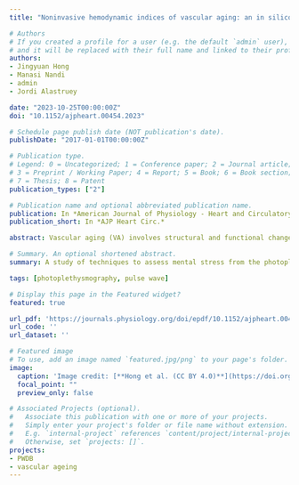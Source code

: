 ```yaml
---
title: "Noninvasive hemodynamic indices of vascular aging: an in silico assessment"

# Authors
# If you created a profile for a user (e.g. the default `admin` user), write the username (folder name) here 
# and it will be replaced with their full name and linked to their profile.
authors:
- Jingyuan Hong
- Manasi Nandi
- admin
- Jordi Alastruey

date: "2023-10-25T00:00:00Z"
doi: "10.1152/ajpheart.00454.2023"

# Schedule page publish date (NOT publication's date).
publishDate: "2017-01-01T00:00:00Z"

# Publication type.
# Legend: 0 = Uncategorized; 1 = Conference paper; 2 = Journal article;
# 3 = Preprint / Working Paper; 4 = Report; 5 = Book; 6 = Book section;
# 7 = Thesis; 8 = Patent
publication_types: ["2"]

# Publication name and optional abbreviated publication name.
publication: In *American Journal of Physiology - Heart and Circulatory Physiology*
publication_short: In *AJP Heart Circ.*

abstract: Vascular aging (VA) involves structural and functional changes in blood vessels that contribute to cardiovascular disease. Several noninvasive pulse wave (PW) indices have been proposed to assess the arterial stiffness component of VA in the clinic and daily life. This study investigated 19 of these indices, identified in recent review articles on VA, by using a database comprising 3,837 virtual healthy subjects aged 25-75 yr, each with unique PW signals simulated under various levels of artificial noise to mimic real measurement errors. For each subject, VA indices were calculated from filtered PW signals and compared with the precise theoretical value of aortic Young's modulus (EAo). In silico PW indices showed age-related changes that align with in vivo population studies. The cardio-ankle vascular index (CAVI) and all pulse wave velocity (PWV) indices showed strong linear correlations with EAo (Pearson's rp > 0.95). Carotid distensibility showed a strong negative nonlinear correlation (Spearman's rs < -0.99). CAVI and distensibility exhibited greater resilience to noise compared with PWV indices. Blood pressure-related indices and photoplethysmography (PPG)-based indices showed weaker correlations with EAo (rp and rs < 0.89, |rp| and |rs| < 0.84, respectively). Overall, blood pressure-related indices were confounded by more cardiovascular properties (heart rate, stroke volume, duration of systole, large artery diameter, and/or peripheral vascular resistance) compared with other studied indices, and PPG-based indices were most affected by noise. In conclusion, carotid-femoral PWV, CAVI and carotid distensibility emerged as the superior clinical VA indicators, with a strong EAo correlation and noise resilience. PPG-based indices showed potential for daily VA monitoring under minimized noise disturbances.

# Summary. An optional shortened abstract.
summary: A study of techniques to assess mental stress from the photoplethysmogram, using simulated data.

tags: [photoplethysmography, pulse wave]

# Display this page in the Featured widget?
featured: true

url_pdf: 'https://journals.physiology.org/doi/epdf/10.1152/ajpheart.00454.2023'
url_code: ''
url_dataset: ''

# Featured image
# To use, add an image named `featured.jpg/png` to your page's folder. 
image:
  caption: 'Image credit: [**Hong et al. (CC BY 4.0)**](https://doi.org/10.1152/ajpheart.00454.2023)'
  focal_point: ""
  preview_only: false

# Associated Projects (optional).
#   Associate this publication with one or more of your projects.
#   Simply enter your project's folder or file name without extension.
#   E.g. `internal-project` references `content/project/internal-project/index.md`.
#   Otherwise, set `projects: []`.
projects:
- PWDB
- vascular ageing
---
```


